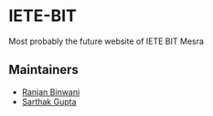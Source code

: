 # IETE-BIT
Most probably the future website of IETE BIT Mesra

## Maintainers

- [Ranjan Binwani](https://github.com/ranjanbinwani)
- [Sarthak Gupta](https://github.com/sarthak-sopho)

